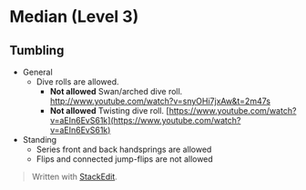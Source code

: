 # Median (Level 3)

## Tumbling

- General
	- Dive rolls are allowed. 
		- **Not allowed** Swan/arched dive roll. http://www.youtube.com/watch?v=snyOHi7jxAw&t=2m47s
		- **Not allowed** Twisting dive roll. [https://www.youtube.com/watch?v=aEIn6EvS61k](https://www.youtube.com/watch?v=aEIn6EvS61k)
- Standing
	- Series front and back handsprings are allowed
	- Flips and connected jump-flips are not allowed


> Written with [StackEdit](https://stackedit.io/).
<!--stackedit_data:
eyJoaXN0b3J5IjpbLTEyNTA0ODkxMzAsLTE1MjQ2ODk3NzksND
U5Njc2MjIzXX0=
-->